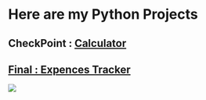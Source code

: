 <h1>Here are my Python Projects </h1>
<h2>CheckPoint : <a href="./areacalc.py">Calculator</h2>
<h2>Final : <a href="https://github.com/AnuranjanJain/exptracker"> Expences Tracker </a></h2>
<img src="https://media.giphy.com/media/bGgsc5mWoryfgKBx1u/giphy.gif?cid=ecf05e47lsplq1qr495z4wn8ud5jb4aqj1cimf4jlenwm2w7&ep=v1_gifs_search&rid=giphy.gif">
